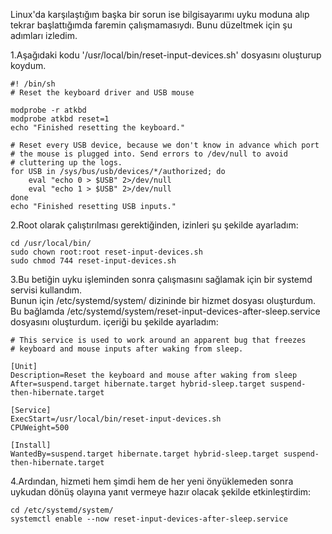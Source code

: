 Linux'da karşılaştığım başka bir sorun ise bilgisayarımı uyku moduna alıp tekrar başlattığımda faremin çalışmamasıydı. Bunu düzeltmek için şu adımları izledim.

1.Aşağıdaki kodu '/usr/local/bin/reset-input-devices.sh' dosyasını oluşturup koydum.

```
#! /bin/sh
# Reset the keyboard driver and USB mouse 
        
modprobe -r atkbd
modprobe atkbd reset=1
echo "Finished resetting the keyboard."
        
# Reset every USB device, because we don't know in advance which port
# the mouse is plugged into. Send errors to /dev/null to avoid 
# cluttering up the logs.
for USB in /sys/bus/usb/devices/*/authorized; do
    eval "echo 0 > $USB" 2>/dev/null 
    eval "echo 1 > $USB" 2>/dev/null
done
echo "Finished resetting USB inputs."
```


2.Root olarak çalıştırılması gerektiğinden, izinleri şu şekilde ayarladım:

```
cd /usr/local/bin/
sudo chown root:root reset-input-devices.sh
sudo chmod 744 reset-input-devices.sh
```

3.Bu betiğin uyku işleminden sonra çalışmasını sağlamak için bir systemd servisi kullandım.  
Bunun için /etc/systemd/system/ dizininde bir hizmet dosyası oluşturdum.
Bu bağlamda /etc/systemd/system/reset-input-devices-after-sleep.service dosyasını oluşturdum. içeriği bu şekilde ayarladım:


```
# This service is used to work around an apparent bug that freezes 
# keyboard and mouse inputs after waking from sleep.
            
[Unit]
Description=Reset the keyboard and mouse after waking from sleep
After=suspend.target hibernate.target hybrid-sleep.target suspend-then-hibernate.target
            
[Service]
ExecStart=/usr/local/bin/reset-input-devices.sh
CPUWeight=500
           
[Install]
WantedBy=suspend.target hibernate.target hybrid-sleep.target suspend-then-hibernate.target
```


4.Ardından, hizmeti hem şimdi hem de her yeni önyüklemeden sonra uykudan dönüş olayına yanıt vermeye hazır olacak şekilde etkinleştirdim:

```
cd /etc/systemd/system/
systemctl enable --now reset-input-devices-after-sleep.service
```
